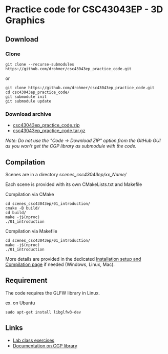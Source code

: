 # Practice code for CSC43043EP - 3D Graphics

## Download



### Clone

```
git clone --recurse-submodules https://github.com/drohmer/csc43043ep_practice_code.git
```

or

```
git clone https://github.com/drohmer/csc43043ep_practice_code.git
cd csc43043ep_practice_code/
git submodule init
git submodule update
```

### Download archive

* [csc43043ep_practice_code.zip](https://graphicscomputing.fr/course/2024_2025/CSC_43043_EP/lab_code/csc43043ep_practice_code.zip)
* [csc43043ep_practice_code.tar.gz](https://graphicscomputing.fr/course/2024_2025/CSC_43043_EP/lab_code/csc43043ep_practice_code.tar.gz)


_Note: Do not use the "Code -> Download ZIP" option from the GitHub GUI as you won't get the CGP library as submodule with the code._


## Compilation

Scenes are in a directory _scenes_csc43043ep/xx_Name/_

Each scene is provided with its own CMakeLists.txt and Makefile

Compilation via CMake
```
cd scenes_csc43043ep/01_introduction/
cmake -B build/
cd build/
make -j$(nproc)
./01_introduction
```

Compilation via Makefile
```
cd scenes_csc43043ep/01_introduction/
make -j$(nproc)
./01_introduction
```

More details are provided in the dedicated [Installation setup and Compilation page](https://imagecomputing.net/cgp/compilation) if needed (Windows, Linux, Mac).

## Requirement

The code requires the GLFW library in Linux.

ex. on Ubuntu

```
sudo apt-get install libglfw3-dev
```



## Links

* [Lab class exercises](https://graphicscomputing.fr/course/2024_2025/CSC_43043_EP/)
* [Documentation on CGP library](https://imagecomputing.net/cgp/index.html)

